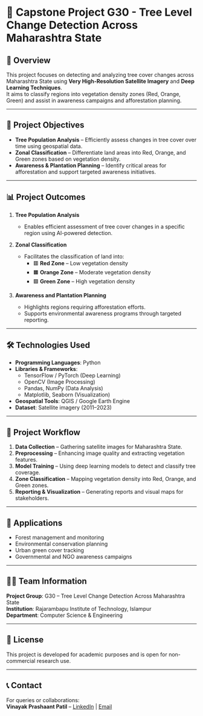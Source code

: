 # 🌳 Capstone Project G30 - Tree Level Change Detection Across Maharashtra State

## 📌 Overview
This project focuses on detecting and analyzing tree cover changes across Maharashtra State using **Very High-Resolution Satellite Imagery** and **Deep Learning Techniques**.  
It aims to classify regions into vegetation density zones (Red, Orange, Green) and assist in awareness campaigns and afforestation planning.

---

## 🎯 Project Objectives
- **Tree Population Analysis** – Efficiently assess changes in tree cover over time using geospatial data.
- **Zonal Classification** – Differentiate land areas into Red, Orange, and Green zones based on vegetation density.
- **Awareness & Plantation Planning** – Identify critical areas for afforestation and support targeted awareness initiatives.

---

## 📊 Project Outcomes
1. **Tree Population Analysis**  
   - Enables efficient assessment of tree cover changes in a specific region using AI-powered detection.

2. **Zonal Classification**  
   - Facilitates the classification of land into:
     - 🟥 **Red Zone** – Low vegetation density  
     - 🟧 **Orange Zone** – Moderate vegetation density  
     - 🟩 **Green Zone** – High vegetation density  

3. **Awareness and Plantation Planning**  
   - Highlights regions requiring afforestation efforts.  
   - Supports environmental awareness programs through targeted reporting.

---

## 🛠️ Technologies Used
- **Programming Languages**: Python
- **Libraries & Frameworks**:  
  - TensorFlow / PyTorch (Deep Learning)  
  - OpenCV (Image Processing)  
  - Pandas, NumPy (Data Analysis)  
  - Matplotlib, Seaborn (Visualization)  
- **Geospatial Tools**: QGIS / Google Earth Engine
- **Dataset**: Satellite imagery (2011–2023)

---

## 📂 Project Workflow
1. **Data Collection** – Gathering satellite images for Maharashtra State.
2. **Preprocessing** – Enhancing image quality and extracting vegetation features.
3. **Model Training** – Using deep learning models to detect and classify tree coverage.
4. **Zone Classification** – Mapping vegetation density into Red, Orange, and Green zones.
5. **Reporting & Visualization** – Generating reports and visual maps for stakeholders.

---

## 📌 Applications
- Forest management and monitoring
- Environmental conservation planning
- Urban green cover tracking
- Governmental and NGO awareness campaigns

---

## 👨‍💻 Team Information
**Project Group**: G30 – Tree Level Change Detection Across Maharashtra State  
**Institution**: Rajarambapu Institute of Technology, Islampur  
**Department**: Computer Science & Engineering  

---

## 📜 License
This project is developed for academic purposes and is open for non-commercial research use.

---

## 📞 Contact
For queries or collaborations:  
**Vinayak Prashaant Patil** – [LinkedIn](#) | [Email](#)

